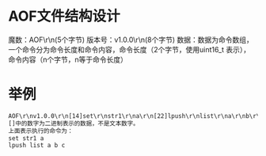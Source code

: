 # AOF文件结构设计
魔数：AOF\r\n(5个字节)
版本号：v1.0.0\r\n(8个字节)
数据：数据为命令数组，一个命令分为命令长度和命令内容，命令长度（2个字节，使用uint16_t 表示）， 命令内容（n个字节，n等于命令长度）
# 举例
```txt
AOF\r\nv1.0.0\r\n[14]set\r\nstr1\r\na\r\n[22]lpush\r\nlist\r\na\r\nb\r\nc\r\n
[]中的数字为二进制表示的数据，不是文本数字。
上面表示执行的命令为：
set str1 a
lpush list a b c
```